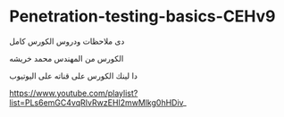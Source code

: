 # Penetration-testing-basics-CEHv9

دى ملاحظات ودروس الكورس كامل 

الكورس من المهندس محمد خريشه

دا لينك الكورس على قناته على اليوتيوب 

https://www.youtube.com/playlist?list=PLs6emGC4vqRIvRwzEHI2mwMlkg0hHDiv_
